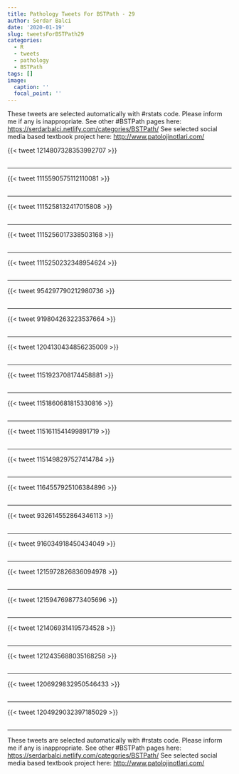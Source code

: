 ```yaml
---
title: Pathology Tweets For BSTPath - 29
author: Serdar Balci
date: '2020-01-19'
slug: tweetsForBSTPath29
categories:
  - R
  - tweets
  - pathology
  - BSTPath
tags: []
image:
  caption: ''
  focal_point: ''
---
```



These tweets are selected automatically with #rstats code. Please inform me if any is inappropriate.
See other #BSTPath pages here: https://serdarbalci.netlify.com/categories/BSTPath/ 
See selected social media based textbook project here: http://www.patolojinotlari.com/

{{< tweet 1214807328353992707 >}}
<br>
<br>
<hr>
{{< tweet 1115590575112110081 >}}
<br>
<br>
<hr>
{{< tweet 1115258132417015808 >}}
<br>
<br>
<hr>
{{< tweet 1115256017338503168 >}}
<br>
<br>
<hr>
{{< tweet 1115250232348954624 >}}
<br>
<br>
<hr>
{{< tweet 954297790212980736 >}}
<br>
<br>
<hr>
{{< tweet 919804263223537664 >}}
<br>
<br>
<hr>
{{< tweet 1204130434856235009 >}}
<br>
<br>
<hr>
{{< tweet 1151923708174458881 >}}
<br>
<br>
<hr>
{{< tweet 1151860681815330816 >}}
<br>
<br>
<hr>
{{< tweet 1151611541499891719 >}}
<br>
<br>
<hr>
{{< tweet 1151498297527414784 >}}
<br>
<br>
<hr>
{{< tweet 1164557925106384896 >}}
<br>
<br>
<hr>
{{< tweet 932614552864346113 >}}
<br>
<br>
<hr>
{{< tweet 916034918450434049 >}}
<br>
<br>
<hr>
{{< tweet 1215972826836094978 >}}
<br>
<br>
<hr>
{{< tweet 1215947698773405696 >}}
<br>
<br>
<hr>
{{< tweet 1214069314195734528 >}}
<br>
<br>
<hr>
{{< tweet 1212435688035168258 >}}
<br>
<br>
<hr>
{{< tweet 1206929832950546433 >}}
<br>
<br>
<hr>
{{< tweet 1204929032397185029 >}}
<br>
<br>
<hr>


These tweets are selected automatically with #rstats code. Please inform me if any is inappropriate.
See other #BSTPath pages here: https://serdarbalci.netlify.com/categories/BSTPath/ 
See selected social media based textbook project here: http://www.patolojinotlari.com/
